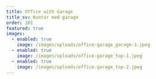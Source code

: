 ```yaml
---
title: Office with Garage
title_sv: Kontor med garage
order: 101
featured: true
images:
  - enabled: true
    image: /images/uploads/office-garage_garage-1.jpeg
  - enabled: true
    image: /images/uploads/office-garage_top-1.jpeg
  - enabled: true
    image: /images/uploads/office-garage_top-2.jpeg
---
```

